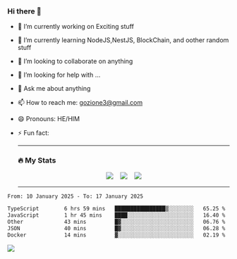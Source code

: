 ### Hi there 👋

<!--
**charlieScript/charlieScript** is a ✨ _special_ ✨ repository because its `README.md` (this file) appears on your GitHub profile.

Here are some ideas to get you started: -->

- 🔭 I’m currently working on Exciting stuff
- 🌱 I’m currently learning NodeJS,NestJS, BlockChain, and oother random stuff
- 👯 I’m looking to collaborate on anything
- 🤔 I’m looking for help with ...
- 💬 Ask me about anything
- 📫 How to reach me: gozione3@gmail.com
- 😄 Pronouns: HE/HIM
- ⚡ Fun fact:


  ---

  ### :fire: My Stats

  <div id="stats" align="center">
  <img src="http://github-readme-streak-stats.herokuapp.com?user=charlieScript&theme=dark&date_format=M%20j%5B%2C%20Y%5D" />&nbsp;&nbsp;&nbsp;
  <img src="https://github-readme-stats.vercel.app/api/top-langs/?username=charlieScript&layout=compact&theme=vision-friendly-dark"/>&nbsp;&nbsp;&nbsp;
  <img src="https://github-readme-stats.vercel.app/api?username=charlieScript&show_icons=true&theme=radical"/>
  </div>

  ---



<!--START_SECTION:waka-->

```txt
From: 10 January 2025 - To: 17 January 2025

TypeScript        6 hrs 59 mins   ████████████████▒░░░░░░░░   65.25 %
JavaScript        1 hr 45 mins    ████░░░░░░░░░░░░░░░░░░░░░   16.40 %
Other             43 mins         █▓░░░░░░░░░░░░░░░░░░░░░░░   06.76 %
JSON              40 mins         █▓░░░░░░░░░░░░░░░░░░░░░░░   06.28 %
Docker            14 mins         ▓░░░░░░░░░░░░░░░░░░░░░░░░   02.19 %
```

<!--END_SECTION:waka-->
![](https://komarev.com/ghpvc/?username=charlieScript)
